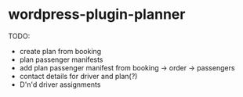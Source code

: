 # wordpress-plugin-planner

TODO:
- create plan from booking
- plan passenger manifests
- add plan passenger manifest from booking -> order -> passengers
- contact details for driver and plan(?)
- D'n'd driver assignments
